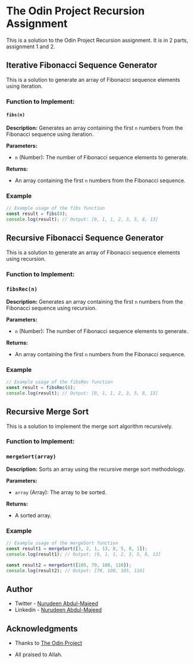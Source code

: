 # The Odin Project Recursion Assignment

This is a solution to the Odin Project Recursion assignment. It is in 2 parts, assignment 1 and 2.

## Iterative Fibonacci Sequence Generator

This is a solution to generate an array of Fibonacci sequence elements using iteration.

### Function to Implement:

#### `fibs(n)`

**Description:**
Generates an array containing the first `n` numbers from the Fibonacci sequence using iteration.

**Parameters:**

- `n` (Number): The number of Fibonacci sequence elements to generate.

**Returns:**

- An array containing the first `n` numbers from the Fibonacci sequence.

### Example

```javascript
// Example usage of the fibs function
const result = fibs(8);
console.log(result); // Output: [0, 1, 1, 2, 3, 5, 8, 13]
```

## Recursive Fibonacci Sequence Generator

This is a solution to generate an array of Fibonacci sequence elements using recursion.

### Function to Implement:

### `fibsRec(n)`

**Description:**
Generates an array containing the first `n` numbers from the Fibonacci sequence using recursion.

**Parameters:**

- `n` (Number): The number of Fibonacci sequence elements to generate.

**Returns:**

- An array containing the first `n` numbers from the Fibonacci sequence.

### Example

```javascript
// Example usage of the fibsRec function
const result = fibsRec(8);
console.log(result); // Output: [0, 1, 1, 2, 3, 5, 8, 13]
```

## Recursive Merge Sort

This is a solution to implement the merge sort algorithm recursively.

### Function to Implement:

### `mergeSort(array)`

**Description:**
Sorts an array using the recursive merge sort methodology.

**Parameters:**

- `array` (Array): The array to be sorted.

**Returns:**

- A sorted array.

### Example

```javascript
// Example usage of the mergeSort function
const result1 = mergeSort([3, 2, 1, 13, 8, 5, 0, 1]);
console.log(result1); // Output: [0, 1, 1, 2, 3, 5, 8, 13]

const result2 = mergeSort([105, 79, 100, 110]);
console.log(result2); // Output: [79, 100, 105, 110]
```

## Author

- Twitter - [Nurudeen Abdul-Majeed](https://twitter.com/ABDULMAJEEDNUR3)
- Linkedin - [Nurudeen Abdul-Majeed](https://www.linkedin.com/in/abdul-majeed-nurudeen-78266a182/)

## Acknowledgments

- Thanks to [The Odin Project](https://www.theodinproject.com/)

- All praised to Allah.

